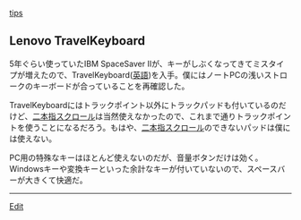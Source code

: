 ---
---
[tips](/tips)

## Lenovo TravelKeyboard
5年ぐらい使っていたIBM SpaceSaver IIが、キーがしぶくなってきてミスタイプが増えたので、TravelKeyboard([英語](/英語))を入手。僕にはノートPCの浅いストロークのキーボードが合っていることを再確認した。

TravelKeyboardにはトラックポイント以外にトラックパッドも付いているのだけど、[二本指スクロール](http://www.apple.com/jp/macbookpro/specs.html)は当然使えなかったので、これまで通りトラックポイントを使うことになるだろう。もはや、[二本指スクロール](http://www.apple.com/jp/macbookpro/specs.html)のできないパッドは僕には使えない。

PC用の特殊なキーはほとんど使えないのだが、音量ボタンだけは効く。Windowsキーや変換キーといった余計なキーが付いていないので、スペースバーが大きくて快適だ。
<!--  -->



----
[Edit](https://github.com/vitroid/vitroid.github.io/edit/master/MD/雑記_2007-6-19.md)
